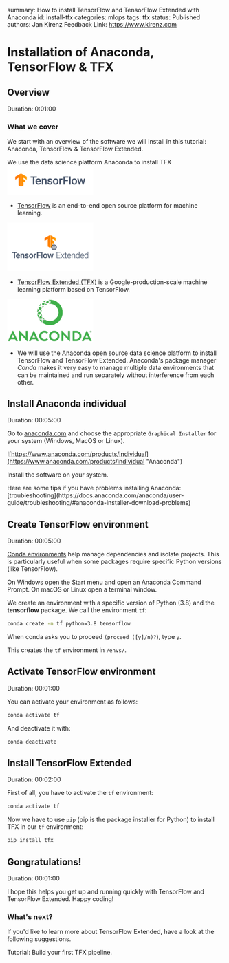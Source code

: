 summary: How to install TensorFlow and TensorFlow Extended with Anaconda
id: install-tfx
categories: mlops
tags: tfx
status: Published
authors: Jan Kirenz
Feedback Link: https://www.kirenz.com

# Installation of Anaconda, TensorFlow & TFX

<!-- ------------------------ -->
## Overview
Duration: 0:01:00

### What we cover
We start with an overview of the software we will install in this tutorial: Anaconda, TensorFlow & TensorFlow Extended.

<aside class="positive">
We use the data science platform Anaconda to install TFX
</aside>

<img src="assets/tf-logo.png" alt="TensorFlow logo" width="200">

- [TensorFlow](https://www.tensorflow.org/) is an end-to-end open source platform for machine learning.

<img src="assets/tfx-logo.png" alt="TensorFlow Extended logo" width="200">

- [TensorFlow Extended (TFX)](https://www.tensorflow.org/tfx) is a Google-production-scale machine learning platform based on TensorFlow.

<img src="assets/anaconda-logo.png" alt="Anaconda logo" width="200">

- We will use the [Anaconda](https://www.anaconda.com/) open source data science platform to install TensorFlow and TensorFlow Extended. Anaconda's package manager *Conda* makes it very easy to manage multiple data environments that can be maintained and run separately without interference from each other.

<!-- ------------------------ -->
## Install Anaconda individual
Duration: 00:05:00

Go to [anaconda.com](https://www.anaconda.com/products/individual) and choose the appropriate `Graphical Installer` for your system (Windows, MacOS or Linux).

![https://www.anaconda.com/products/individual](https://www.anaconda.com/products/individual "Anaconda")

Install the software on your system.

<aside class="negative">
Here are some tips if you have problems installing Anaconda: [troubleshooting](https://docs.anaconda.com/anaconda/user-guide/troubleshooting/#anaconda-installer-download-problems)
</aside>

<!-- ------------------------ -->
## Create TensorFlow environment
Duration: 00:05:00

[Conda environments](https://conda.io/projects/conda/en/latest/user-guide/tasks/manage-environments.html#creating-an-environment-with-commands
) help manage dependencies and isolate projects. This is particularly useful when some packages require specific Python versions (like TensorFlow).

On Windows open the Start menu and open an Anaconda Command Prompt. On macOS or Linux open a terminal window.

We create an environment with a specific version of Python (3.8) and the **tensorflow** package. We call the environment ``tf``:

```bash
conda create -n tf python=3.8 tensorflow
```

When conda asks you to proceed ``(proceed ([y]/n)?``), type ``y``.

This creates the ``tf`` environment in ``/envs/``.

<!-- ------------------------ -->
## Activate TensorFlow environment
Duration: 00:01:00

You can activate your environment as follows:

```bash
conda activate tf
```

And deactivate it with:

```bash
conda deactivate
```

<!-- ------------------------ -->
## Install TensorFlow Extended
Duration: 00:02:00

First of all, you have to activate the `tf` environment:

```bash
conda activate tf
```

Now we have to use `pip` (pip is the package installer for Python) to install TFX in our `tf` environment:

```bash
pip install tfx
```

<!-- ------------------------ -->
## Gongratulations!
Duration: 00:01:00

I hope this helps you get up and running quickly with TensorFlow and TensorFlow Extended. Happy coding!

### What's next?

If you'd like to learn more about TensorFlow Extended, have a look at the following suggestions.

Tutorial: Build your first TFX pipeline.